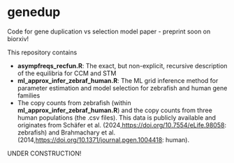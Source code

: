 # genedup
Code for gene duplication vs selection model paper - preprint soon on biorxiv!

This repository contains 

 * **asympfreqs_recfun.R**: The exact, but non-explicit, recursive description of the equilibria for CCM and STM
 * **ml_approx_infer_zebraf_human.R**: The ML grid inference method for parameter estimation and model selection for zebrafish and human gene families
 * The copy counts from zebrafish (within **ml_approx_infer_zebraf_human.R**) and the copy counts from three human populations (the .csv files). This data is publicly available and originates from Schäfer et al. (2024,https://doi.org/10.7554/eLife.98058: zebrafish) and Brahmachary et al. (2014,https://doi.org/10.1371/journal.pgen.1004418: human).  

UNDER CONSTRUCTION!
